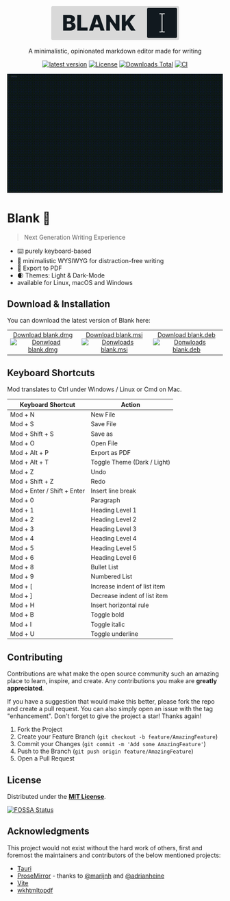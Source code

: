 <!-- packages -->

[downloads-shield]: https://img.shields.io/github/downloads/FPurchess/blank/total
[macos-shield]: https://api.iconify.design/logos/macos.svg
[macos-pkg]: https://github.com/FPurchess/blank/releases/download/v0.1.2/blank_0.1.2_x64.dmg
[windows-shield]: https://api.iconify.design/logos/microsoft-windows.svg
[windows-pkg]: https://github.com/FPurchess/blank/releases/download/v0.1.2/blank_0.1.2_x64_en-US.msi
[linux-deb-shield]: https://api.iconify.design/logos/linux-tux.svg
[linux-deb-pkg]: https://github.com/FPurchess/blank/releases/download/v0.1.2/blank_0.1.2_amd64.deb

<p align="center">
  <a href="https://github.com/FPurchess/blank">
    <img src="images/logo.svg" alt="Blank Logo" width="299">
  </a>
</p>
<p align="center">
  A minimalistic, opinionated markdown editor made for writing
</p>
<p align="center">
  <a href="https://github.com/FPurchess/blank/releases"><img src="https://badge.fury.io/gh/fpurchess%2Fblank.svg" alt="latest version"></a>
  <a href="https://github.com/FPurchess/blank/blob/master/LICENSE"><img src="https://img.shields.io/github/license/FPurchess/blank.svg" alt="License"></a>
  <a href="https://img.shields.io/github/downloads/FPurchess/blank/total"><img src="https://img.shields.io/github/downloads/FPurchess/blank/total.svg" alt="Downloads Total"></a>
  <a href="https://github.com/FPurchess/blank/actions/workflows/test.yml"><img src="https://github.com/FPurchess/blank/actions/workflows/test.yml/badge.svg?branch=dev" alt="CI"></a>
</p>

<p align="center">
  <img src="images/screenshot.gif" alt="Blank Logo">
</p>

# Blank :thought_balloon:

> Next Generation Writing Experience

- :keyboard: purely keyboard-based
- :pear: minimalistic WYSIWYG for distraction-free writing
- :page_with_curl: Export to PDF
- :waxing_crescent_moon: Themes: Light & Dark-Mode
- available for Linux, macOS and Windows

## Download & Installation

You can download the latest version of Blank here:

<table width="100%">
  <tr>
    <td align="center">
      <a href="https://github.com/FPurchess/blank/releases/download/v0.1.2/blank_0.1.2_x64.dmg">
        Download blank.dmg<br/>
        <img src="https://api.iconify.design/logos/macos.svg" alt="Donwload blank.dmg" height="100" width="120" /><br/>
      </a>
    </td>
    <td align="center">
      <a href="https://github.com/FPurchess/blank/releases/download/v0.1.2/blank_0.1.2_x64_en-US.msi">
        Download blank.msi<br/>
        <img src="https://api.iconify.design/logos/microsoft-windows.svg" alt="Donwloads blank.msi"  height="100" width="120" /><br/>
      </a>
    </td>
    <td align="center">
      <a href="https://github.com/FPurchess/blank/releases/download/v0.1.2/blank_0.1.2_amd64.deb">
        Download blank.deb<br/>
        <img src="https://api.iconify.design/logos/linux-tux.svg" alt="Donwloads blank.deb" height="100" width="120" />
      </a>
    </td>
  </tr>
</table>

## Keyboard Shortcuts

Mod translates to Ctrl under Windows / Linux or Cmd on Mac.

| Keyboard Shortcut           | Action                       |
| --------------------------- | ---------------------------- |
| Mod + N                     | New File                     |
| Mod + S                     | Save File                    |
| Mod + Shift + S             | Save as                      |
| Mod + O                     | Open File                    |
| Mod + Alt + P               | Export as PDF                |
| Mod + Alt + T               | Toggle Theme (Dark / Light)  |
| Mod + Z                     | Undo                         |
| Mod + Shift + Z             | Redo                         |
| Mod + Enter / Shift + Enter | Insert line break            |
| Mod + 0                     | Paragraph                    |
| Mod + 1                     | Heading Level 1              |
| Mod + 2                     | Heading Level 2              |
| Mod + 3                     | Heading Level 3              |
| Mod + 4                     | Heading Level 4              |
| Mod + 5                     | Heading Level 5              |
| Mod + 6                     | Heading Level 6              |
| Mod + 8                     | Bullet List                  |
| Mod + 9                     | Numbered List                |
| Mod + [                     | Increase indent of list item |
| Mod + ]                     | Decrease indent of list item |
| Mod + H                     | Insert horizontal rule       |
| Mod + B                     | Toggle bold                  |
| Mod + I                     | Toggle italic                |
| Mod + U                     | Toggle underline             |

## Contributing

Contributions are what make the open source community such an amazing place to learn, inspire, and create. Any contributions you make are **greatly appreciated**.

If you have a suggestion that would make this better, please fork the repo and create a pull request. You can also simply open an issue with the tag "enhancement".
Don't forget to give the project a star! Thanks again!

1. Fork the Project
2. Create your Feature Branch (`git checkout -b feature/AmazingFeature`)
3. Commit your Changes (`git commit -m 'Add some AmazingFeature'`)
4. Push to the Branch (`git push origin feature/AmazingFeature`)
5. Open a Pull Request

## License

Distributed under the [**MIT License**](LICENSE).

[![FOSSA Status](https://app.fossa.io/api/projects/git%2Bgithub.com%2FFPurchess%2Fblank.svg?type=large)](https://app.fossa.io/projects/git%2Bgithub.com%2FFPurchess%2Fblank?ref=badge_large)

## Acknowledgments

This project would not exist without the hard work of others, first and foremost the maintainers and contributors of the below mentioned projects:

- [Tauri](https://tauri.app/)
- [ProseMirror](https://github.com/ProseMirror/) - thanks to [@marijnh](https://github.com/marijnh) and [@adrianheine](https://github.com/adrianheine)
- [Vite](https://github.com/vitejs/vite)
- [wkhtmltopdf](https://github.com/wkhtmltopdf/wkhtmltopdf)
